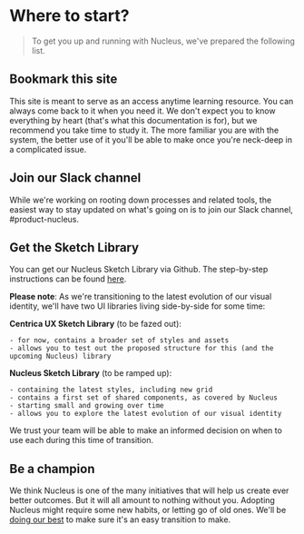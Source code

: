 # Where to start?

> To get you up and running with Nucleus, we've prepared the following list.

## Bookmark this site

This site is meant to serve as an access anytime learning resource. You can always come back to it when you need it. We don't expect you to know everything by heart (that's what this documentation is for), but we recommend you take time to study it. The more familiar you are with the system, the better use of it you'll be able to make once you're neck-deep in a complicated issue.

## Join our Slack channel

While we're working on rooting down processes and related tools, the easiest way to stay updated on what's going on is to join our Slack channel, #product-nucleus.

## Get the Sketch Library

You can get our Nucleus Sketch Library via Github. The step-by-step instructions can be found [here](https://centrica.frontify.com/d/d5BuWPqlVMmG/design-tools#/design-tools/our-sketch-library/setting-up-the-sketch-library).

**Please note**: As we're transitioning to the latest evolution of our visual identity, we'll have two UI libraries living side-by-side for some time:

**Centrica UX Sketch Library** (to be fazed out):

    - for now, contains a broader set of styles and assets
    - allows you to test out the proposed structure for this (and the upcoming Nucleus) library

**Nucleus Sketch Library** (to be ramped up):

    - containing the latest styles, including new grid
    - contains a first set of shared components, as covered by Nucleus
    - starting small and growing over time
    - allows you to explore the latest evolution of our visual identity

We trust your team will be able to make an informed decision on when to use each during this time of transition.

## Be a champion

We think Nucleus is one of the many initiatives that will help us create ever better outcomes. But it will all amount to nothing without you. Adopting Nucleus might require some new habits, or letting go of old ones. We'll be [doing our best](https://centrica.frontify.com/r/fJzwMc-z1kyAy-jwTKeIAj4c00hwAnTW19gZDuSC0jQ,) to make sure it's an easy transition to make.

